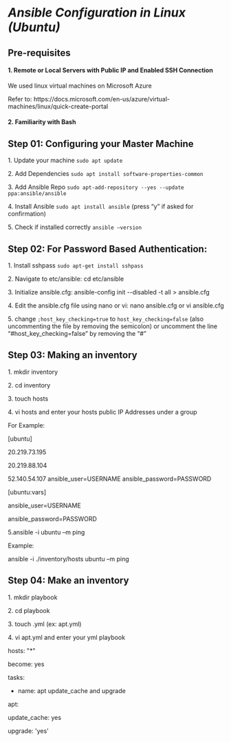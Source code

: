 ***<h1>Ansible Configuration in Linux (Ubuntu)</h1>***
<html>
<h2>Pre-requisites</h2>
<h4>1. Remote or Local Servers with Public IP and Enabled SSH Connection</h4>
<p>We used linux virtual machines on Microsoft Azure</p>
Refer to: https://docs.microsoft.com/en-us/azure/virtual-machines/linux/quick-create-portal
<h4>2. Familiarity with Bash</h4>

<h2>Step 01: Configuring your Master Machine</h2>
<p> 1. Update your machine <code>sudo apt update</code></p>
<p> 2. Add Dependencies <code>sudo apt install software-properties-common</code> </p>
<p> 3. Add Ansible Repo <code>sudo apt-add-repository --yes --update ppa:ansible/ansible </code></p>
<p> 4. Install Ansible <code>sudo apt install ansible</code> (press “y” if asked for confirmation)</p>
<p> 5. Check if installed correctly <code>ansible –version</code></p>
<h2>Step 02: For Password Based Authentication:</h2>
<p>1. Install sshpass <code>sudo apt-get install sshpass</code></p>
<p>2. Navigate to etc/ansible: cd etc/ansible</p>
<p>3. Initialize ansible.cfg: ansible-config init --disabled -t all > ansible.cfg</p>
<p>4. Edit the ansible.cfg file using nano or vi: nano ansible.cfg or vi ansible.cfg</p>
<p>5. change <code>;host_key_checking=true</code> to <code>host_key_checking=false</code> (also uncommenting the file by removing the semicolon) or uncomment the line “#host_key_checking=false” by removing the “#” </p>
<h2>Step 03: Making an inventory </h2>
<p>1. mkdir inventory</p>
<p>2. cd inventory</p>
<p>3. touch hosts</p>
<p>4. vi hosts and enter your hosts public IP Addresses under a group</p>
<p>For Example:</p>
<p></p>
<p>[ubuntu]</p>
<p>20.219.73.195</p>
<p>20.219.88.104</p>
<p>52.140.54.107 ansible_user=USERNAME ansible_password=PASSWORD</p>
<p>[ubuntu:vars]</p>
<p>ansible_user=USERNAME</p>
<p>ansible_password=PASSWORD</p>
<p>5.ansible -i <host-file-path> ubuntu –m ping</p>
<p>Example:</p>
<p> ansible -i ./inventory/hosts ubuntu –m ping</p>
<h2>Step 04: Make an inventory</h2>
<p>1. mkdir playbook</p>
<p>2. cd playbook</p>
<p>3. touch <filename>.yml (ex: apt.yml)</p>
<p>4. vi apt.yml and enter your yml playbook</p>
</html>

hosts: "*"

become: yes

tasks:

- name: apt update_cache and upgrade

apt:

update_cache: yes

upgrade: 'yes'








